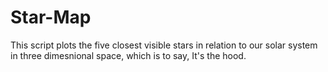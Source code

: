 # Star-Map

This script plots the five closest visible stars in relation to our solar system in three dimesnional space, which is to say, It's the hood.
